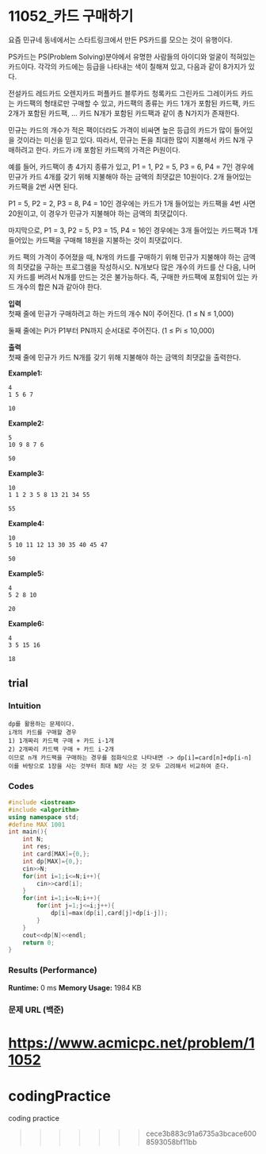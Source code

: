 # 11052_카드 구매하기

요즘 민규네 동네에서는 스타트링크에서 만든 PS카드를 모으는 것이 유행이다.

PS카드는 PS(Problem Solving)분야에서 유명한 사람들의 아이디와 얼굴이 적혀있는 카드이다. 각각의 카드에는 등급을 나타내는 색이 칠해져 있고, 다음과 같이 8가지가 있다.

전설카드
레드카드
오렌지카드
퍼플카드
블루카드
청록카드
그린카드
그레이카드
카드는 카드팩의 형태로만 구매할 수 있고, 카드팩의 종류는 카드 1개가 포함된 카드팩, 카드 2개가 포함된 카드팩, ... 카드 N개가 포함된 카드팩과 같이 총 N가지가 존재한다.

민규는 카드의 개수가 적은 팩이더라도 가격이 비싸면 높은 등급의 카드가 많이 들어있을 것이라는 미신을 믿고 있다. 따라서, 민규는 돈을 최대한 많이 지불해서 카드 N개 구매하려고 한다. 카드가 i개 포함된 카드팩의 가격은 Pi원이다.

예를 들어, 카드팩이 총 4가지 종류가 있고, P1 = 1, P2 = 5, P3 = 6, P4 = 7인 경우에 민규가 카드 4개를 갖기 위해 지불해야 하는 금액의 최댓값은 10원이다. 2개 들어있는 카드팩을 2번 사면 된다.

P1 = 5, P2 = 2, P3 = 8, P4 = 10인 경우에는 카드가 1개 들어있는 카드팩을 4번 사면 20원이고, 이 경우가 민규가 지불해야 하는 금액의 최댓값이다.

마지막으로, P1 = 3, P2 = 5, P3 = 15, P4 = 16인 경우에는 3개 들어있는 카드팩과 1개 들어있는 카드팩을 구매해 18원을 지불하는 것이 최댓값이다.

카드 팩의 가격이 주어졌을 때, N개의 카드를 구매하기 위해 민규가 지불해야 하는 금액의 최댓값을 구하는 프로그램을 작성하시오. N개보다 많은 개수의 카드를 산 다음, 나머지 카드를 버려서 N개를 만드는 것은 불가능하다. 즉, 구매한 카드팩에 포함되어 있는 카드 개수의 합은 N과 같아야 한다.
   

**입력**  
첫째 줄에 민규가 구매하려고 하는 카드의 개수 N이 주어진다. (1 ≤ N ≤ 1,000)

둘째 줄에는 Pi가 P1부터 PN까지 순서대로 주어진다. (1 ≤ Pi ≤ 10,000)

**출력**  
첫째 줄에 민규가 카드 N개를 갖기 위해 지불해야 하는 금액의 최댓값을 출력한다.

**Example1:**   
```
4
1 5 6 7

10
```

**Example2:**   
```
5
10 9 8 7 6

50
```

**Example3:**   
```
10
1 1 2 3 5 8 13 21 34 55

55
```

**Example4:**   
```
10
5 10 11 12 13 30 35 40 45 47

50
```

**Example5:**   
```
4
5 2 8 10

20
```

**Example6:**   
```
4
3 5 15 16

18
```


## trial
### Intuition
```
dp를 활용하는 문제이다.
i개의 카드를 구매할 경우
1) 1개짜리 카드팩 구매 + 카드 i-1개
2) 2개짜리 카드팩 구매 + 카드 i-2개
이므로 n개 카드팩을 구매하는 경우를 점화식으로 나타내면 -> dp[i]=card[n]+dp[i-n]
이를 바탕으로 1장을 사는 것부터 최대 N장 사는 것 모두 고려해서 비교하여 준다.

```

### Codes  
```cpp
#include <iostream>
#include <algorithm>
using namespace std;
#define MAX 1001
int main(){
    int N;
    int res;
    int card[MAX]={0,};
    int dp[MAX]={0,};
    cin>>N;
    for(int i=1;i<=N;i++){
        cin>>card[i];
    }
    for(int i=1;i<=N;i++){
        for(int j=1;j<=i;j++){
            dp[i]=max(dp[i],card[j]+dp[i-j]);
        }
    }
    cout<<dp[N]<<endl;
    return 0;
}
```

### Results (Performance)  
**Runtime:**  0 ms
**Memory Usage:** 	1984 KB  


### 문제 URL (백준)  
https://www.acmicpc.net/problem/11052
=======
# codingPractice
coding practice
>>>>>>> cece3b883c91a6735a3bcace6008593058bf11bb
